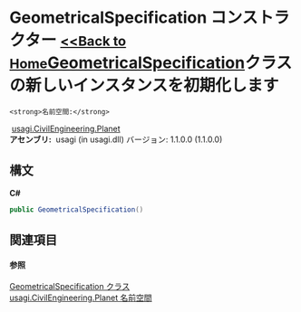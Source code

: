 # GeometricalSpecification コンストラクター <small>[<<Back to Home](https://github.com/usagi/usagi.cs/blob/master/Help/Home.md)</small><a href="T_usagi_CivilEngineering_Planet_GeometricalSpecification.md">GeometricalSpecification</a>クラスの新しいインスタンスを初期化します


    <strong>名前空間:</strong>
&nbsp;<a href="N_usagi_CivilEngineering_Planet.md">usagi.CivilEngineering.Planet</a><br /><strong>アセンブリ:</strong>
&nbsp;usagi (in usagi.dll) バージョン: 1.1.0.0 (1.1.0.0)

## 構文

**C#**<br />
``` C#
public GeometricalSpecification()
```


## 関連項目


#### 参照
<a href="T_usagi_CivilEngineering_Planet_GeometricalSpecification.md">GeometricalSpecification クラス</a><br /><a href="N_usagi_CivilEngineering_Planet.md">usagi.CivilEngineering.Planet 名前空間</a><br />